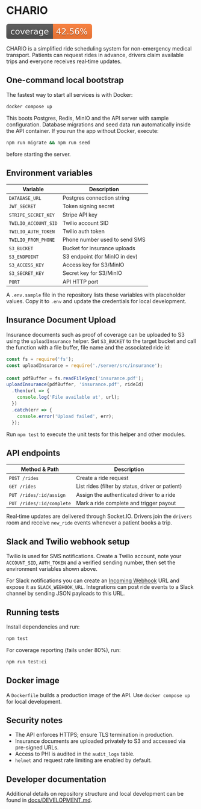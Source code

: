 # CHARIO
![Coverage](coverage.svg)

CHARIO is a simplified ride scheduling system for non-emergency medical transport. Patients can request rides in advance, drivers claim available trips and everyone receives real‑time updates.

## One-command local bootstrap

The fastest way to start all services is with Docker:

```bash
docker compose up
```

This boots Postgres, Redis, MinIO and the API server with sample configuration.
Database migrations and seed data run automatically inside the API container. If
you run the app without Docker, execute:
```bash
npm run migrate && npm run seed
```
before starting the server.

## Environment variables

| Variable | Description |
| --- | --- |
| `DATABASE_URL` | Postgres connection string |
| `JWT_SECRET` | Token signing secret |
| `STRIPE_SECRET_KEY` | Stripe API key |
| `TWILIO_ACCOUNT_SID` | Twilio account SID |
| `TWILIO_AUTH_TOKEN` | Twilio auth token |
| `TWILIO_FROM_PHONE` | Phone number used to send SMS |
| `S3_BUCKET` | Bucket for insurance uploads |
| `S3_ENDPOINT` | S3 endpoint (for MinIO in dev) |
| `S3_ACCESS_KEY` | Access key for S3/MinIO |
| `S3_SECRET_KEY` | Secret key for S3/MinIO |
| `PORT` | API HTTP port |

A `.env.sample` file in the repository lists these variables with placeholder
values. Copy it to `.env` and update the credentials for local development.

## Insurance Document Upload

Insurance documents such as proof of coverage can be uploaded to S3 using the
`uploadInsurance` helper. Set `S3_BUCKET` to the target bucket and call the
function with a file buffer, file name and the associated ride id:

```javascript
const fs = require('fs');
const uploadInsurance = require('./server/src/insurance');

const pdfBuffer = fs.readFileSync('insurance.pdf');
uploadInsurance(pdfBuffer, 'insurance.pdf', rideId)
  .then(url => {
    console.log('File available at', url);
  })
  .catch(err => {
    console.error('Upload failed', err);
  });
```

Run `npm test` to execute the unit tests for this helper and other modules.

## API endpoints

| Method & Path | Description |
| --- | --- |
| `POST /rides` | Create a ride request |
| `GET /rides` | List rides (filter by status, driver or patient) |
| `PUT /rides/:id/assign` | Assign the authenticated driver to a ride |
| `PUT /rides/:id/complete` | Mark a ride complete and trigger payout |

Real‑time updates are delivered through Socket.IO. Drivers join the `drivers` room and receive `new_ride` events whenever a patient books a trip.

## Slack and Twilio webhook setup

Twilio is used for SMS notifications. Create a Twilio account, note your `ACCOUNT_SID`, `AUTH_TOKEN` and a verified sending number, then set the environment variables shown above.

For Slack notifications you can create an [Incoming Webhook](https://api.slack.com/messaging/webhooks) URL and expose it as `SLACK_WEBHOOK_URL`. Integrations can post ride events to a Slack channel by sending JSON payloads to this URL.

## Running tests

Install dependencies and run:

```bash
npm test
```
For coverage reporting (fails under 80%), run:
```bash
npm run test:ci
```


## Docker image

A `Dockerfile` builds a production image of the API. Use `docker compose up` for local development.

## Security notes

- The API enforces HTTPS; ensure TLS termination in production.
- Insurance documents are uploaded privately to S3 and accessed via pre-signed URLs.
- Access to PHI is audited in the `audit_logs` table.
- `helmet` and request rate limiting are enabled by default.

## Developer documentation

Additional details on repository structure and local development can be found in [docs/DEVELOPMENT.md](docs/DEVELOPMENT.md).
